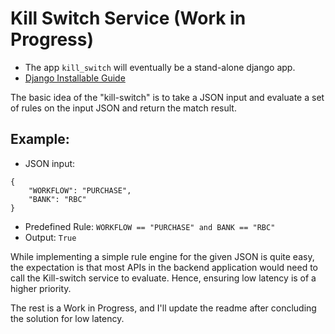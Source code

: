 # Kill Switch Service (Work in Progress)

- The app `kill_switch` will eventually be a stand-alone django app.
- [Django Installable Guide](https://realpython.com/installable-django-app/)

The basic idea of the "kill-switch" is to take a JSON input and evaluate a set of rules on the input JSON and return the match result.
## Example:
- JSON input:
```
{
	"WORKFLOW": "PURCHASE",
	"BANK": "RBC"
}
```

- Predefined Rule: `WORKFLOW == "PURCHASE" and BANK == "RBC"`
- Output: `True`

While implementing a simple rule engine for the given JSON is quite easy, the expectation is that most APIs in the backend application would need to call the Kill-switch service to evaluate. Hence, ensuring low latency is of a higher priority.

The rest is a Work in Progress, and I'll update the readme after concluding the solution for low latency.